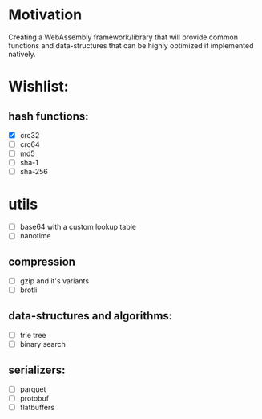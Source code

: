# Motivation
Creating a WebAssembly framework/library that will provide common functions and data-structures that can be highly optimized if implemented natively.

# Wishlist:

## hash functions:
- [x] crc32
- [ ] crc64
- [ ] md5
- [ ] sha-1
- [ ] sha-256

# utils
- [ ] base64 with a custom lookup table
- [ ] nanotime

## compression
- [ ] gzip and it's variants
- [ ] brotli

## data-structures and algorithms:
- [ ] trie tree
- [ ] binary search

## serializers:
- [ ] parquet
- [ ] protobuf
- [ ] flatbuffers
